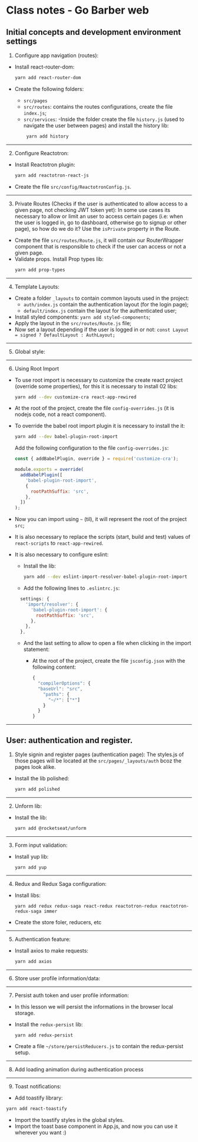 # Class notes - Go Barber web

## Initial concepts and development environment settings

1. Configure app navigation (routes):

- Install react-router-dom:

  ```sh
  yarn add react-router-dom
  ```

- Create the following folders:

  - `src/pages`
  - `src/routes`: contains the routes configurations, create the file `index.js`;
  - `src/services`:
    -Inside the folder create the file `history.js` (used to navigate the user between pages) and install the history lib:
    ```sh
     yarn add history
    ```

---

2. Configure Reactotron:

- Install Reactotron plugin:
  ```sh
  yarn add reactotron-react-js
  ```
- Create the file `src/config/ReactotronConfig.js`.

---

3. Private Routes (Checks if the user is authenticated to allow access to a given page, not checking JWT token yet):
   In some use cases its necessary to allow or limit an user to access certain pages (i.e: when the user is logged in, go to dashboard, otherwise go to signup or other page), so how do we do it?
   Use the `isPrivate` property in the Route.

- Create the file `src/routes/Route.js`, it will contain our RouterWrapper component that is responsible to check if the user can access or not a given page.
- Validate props. Install Prop types lib:
  ```sh
  yarn add prop-types
  ```

---

4. Template Layouts:

- Create a folder `_layouts` to contain common layouts used in the project:
  - `auth/index.js` contain the authentication layout (for the login page);
  - `default/index.js` contain the layout for the authenticated user;
- Install styled components: `yarn add styled-components`;
- Apply the layout in the `src/routes/Route.js` file;
- Now set a layout depending if the user is logged in or not:
  `const Layout = signed ? DefaultLayout : AuthLayout;`

---

5. Global style:

---

6. Using Root Import

- To use root import is necessary to customize the create react project (override
  some properties), for this it is necessary to install 02 libs:

  ```sh
  yarn add --dev customize-cra react-app-rewired
  ```

- At the root of the project, create the file `config-overrides.js` (it is nodejs
  code, not a react component).

- To override the babel root import plugin it is necessary to install the it:

  ```sh
  yarn add --dev babel-plugin-root-import
  ```

  Add the following configuration to the file `config-overrides.js`:

  ```js
  const { addBabelPlugin, override } = require('customize-cra');

  module.exports = override(
    addBabelPlugin([
      'babel-plugin-root-import',
      {
        rootPathSuffix: 'src',
      },
    ])
  );
  ```

- Now you can import using `~` (til), it will represent the root of the project `src`;
- It is also necessary to replace the scripts (start, build and test) values of `react-scripts` to `react-app-rewired`.

- It is also necessary to configure eslint:

  - Install the lib:

    ```sh
    yarn add --dev eslint-import-resolver-babel-plugin-root-import
    ```

  - Add the following lines to `.eslintrc.js`:

  ```js
    settings: {
      'import/resolver': {
        'babel-plugin-root-import': {
          rootPathSuffix: 'src',
        },
      },
    },
  ```

  - And the last setting to allow to open a file when clicking in the import statement:

    - At the root of the project, create the file `jsconfig.json` with the
      following content:

      ```js
      {
        "compilerOptions": {
        "baseUrl": "src",
          "paths": {
            "~/*": ["*"]
          }
        }
      }
      ```

---

## User: authentication and register.

1.  Style signin and register pages (authentication page):
    The styles.js of those pages will be located at the `src/pages/_layouts/auth` bcoz the pages look alike.

- Install the lib polished:
  ```sh
  yarn add polished
  ```

---

2. Unform lib:

- Install the lib:
  ```sh
  yarn add @rocketseat/unform
  ```

---

3. Form input validation:

- Install yup lib:
  ```
  yarn add yup
  ```

---

4. Redux and Redux Saga configuration:

- Install libs:

  ```
  yarn add redux redux-saga react-redux reactotron-redux reactotron-redux-saga immer
  ```

- Create the store foler, reducers, etc

---

5. Authentication feature:

- Install axios to make requests:
  ```sh
  yarn add axios
  ```

---

6. Store user profile information/data:

---

7. Persist auth token and user profile information:

- In this lesson we will persist the informations in the browser local storage.
- Install the `redux-persist` lib:

  ```sh
  yarn add redux-persist
  ```

- Create a file `~/store/persistReducers.js` to contain the redux-persist setup.

---

8. Add loading animation during authentication process

---

9. Toast notifications:

- Add toastify library:

```sh
yarn add react-toastify
```

- Import the toastify styles in the global styles.
- Import the toast base component in App.js, and now you can use it wherever you want :)
